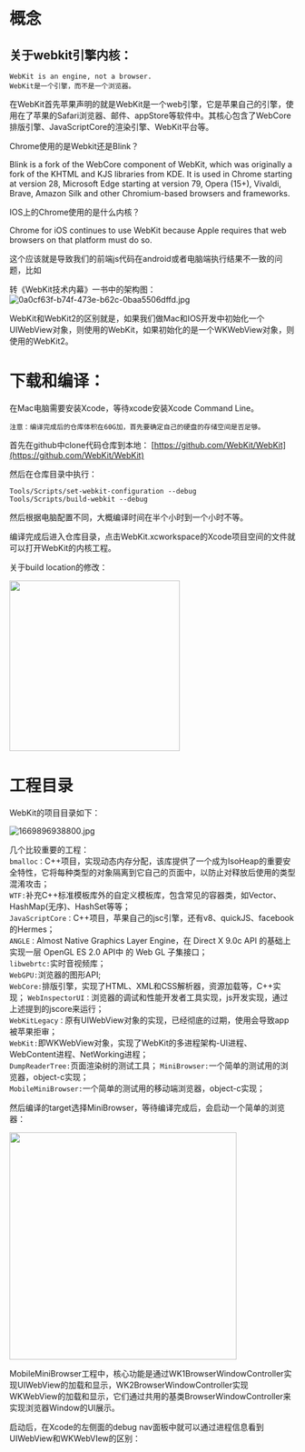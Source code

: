 <!--
 * @Author: cdtangchao
 * @Desc: 添加注释
 * @Date: 2022-12-05 10:57:02
 * @LastEditors: cdtangchao
 * @LastEditTime: 2022-12-05 10:58:19
-->
# 概念
## 关于webkit引擎内核：
```
WebKit is an engine, not a browser.
WebKit是一个引擎，而不是一个浏览器。
```
在WebKit首先苹果声明的就是WebKit是一个web引擎，它是苹果自己的引擎，使用在了苹果的Safari浏览器、邮件、appStore等软件中。其核心包含了WebCore排版引擎、JavaScriptCore的渲染引擎、WebKit平台等。

Chrome使用的是Webkit还是Blink？

Blink is a fork of the WebCore component of WebKit, which was originally a fork of the KHTML and KJS libraries from KDE. It is used in Chrome starting at version 28, Microsoft Edge starting at version 79, Opera (15+), Vivaldi, Brave, Amazon Silk and other Chromium-based browsers and frameworks.

IOS上的Chrome使用的是什么内核？

Chrome for iOS continues to use WebKit because Apple requires that web browsers on that platform must do so.

这个应该就是导致我们的前端js代码在android或者电脑端执行结果不一致的问题，比如

转《WebKit技术内幕》一书中的架构图：
![0a0cf63f-b74f-473e-b62c-0baa5506dffd.jpg](https://p6-juejin.byteimg.com/tos-cn-i-k3u1fbpfcp/afd9e4ce8d8244c9bff365fb72b19f3f~tplv-k3u1fbpfcp-watermark.image?)

WebKit和WebKit2的区别就是，如果我们做Mac和IOS开发中初始化一个UIWebView对象，则使用的WebKit，如果初始化的是一个WKWebView对象，则使用的WebKit2。

# 下载和编译：

在Mac电脑需要安装Xcode，等待xcode安装Xcode Command Line。

`注意：编译完成后的仓库体积在60G加，首先要确定自己的硬盘的存储空间是否足够。`

首先在github中clone代码仓库到本地：
[https://github.com/WebKit/WebKit](https://github.com/WebKit/WebKit)

然后在仓库目录中执行：
```
Tools/Scripts/set-webkit-configuration --debug
Tools/Scripts/build-webkit --debug
```
然后根据电脑配置不同，大概编译时间在半个小时到一个小时不等。

编译完成后进入仓库目录，点击WebKit.xcworkspace的Xcode项目空间的文件就可以打开WebKit的内核工程。

关于build location的修改：

<image src="https://p1-juejin.byteimg.com/tos-cn-i-k3u1fbpfcp/32310fcc3a67484182ee8e4769b80506~tplv-k3u1fbpfcp-watermark.image" width="300"/>


# 工程目录

WebKit的项目目录如下：

![1669896938800.jpg](https://p6-juejin.byteimg.com/tos-cn-i-k3u1fbpfcp/45ccd642f8724a6fa926b6a337eb1f1c~tplv-k3u1fbpfcp-watermark.image?)

几个比较重要的工程：  
`bmalloc：`C++项目，实现动态内存分配，该库提供了一个成为IsoHeap的重要安全特性，它将每种类型的对象隔离到它自己的页面中，以防止对释放后使用的类型混淆攻击；   
`WTF:`补充C++标准模板库外的自定义模板库，包含常见的容器类，如Vector、HashMap(无序)、HashSet等等；  
`JavaScriptCore：`C++项目，苹果自己的jsc引擎，还有v8、quickJS、facebook的Hermes；  
`ANGLE：`Almost Native Graphics Layer Engine，在 Direct X 9.0c API 的基础上实现一层 OpenGL ES 2.0 API中 的 Web GL 子集接口；  
`libwebrtc:`实时音视频库；  
`WebGPU:`浏览器的图形API;  
`WebCore:`排版引擎，实现了HTML、XML和CSS解析器，资源加载等，C++实现；
`WebInspectorUI：`浏览器的调试和性能开发者工具实现，js开发实现，通过上述提到的jscore来运行；  
`WebKitLegacy：`原有UIWebView对象的实现，已经彻底的过期，使用会导致app被苹果拒审；  
`WebKit:`即WKWebView对象，实现了WebKit的多进程架构-UI进程、WebContent进程、NetWorking进程；  
`DumpReaderTree:`页面渲染树的测试工具；
`MiniBrowser:`一个简单的测试用的浏览器，object-c实现；  
`MobileMiniBrowser:`一个简单的测试用的移动端浏览器，object-c实现； 

然后编译的target选择MiniBrowser，等待编译完成后，会启动一个简单的浏览器：

<image src="https://p9-juejin.byteimg.com/tos-cn-i-k3u1fbpfcp/2d8a9676ef424ec5861c835bf8446661~tplv-k3u1fbpfcp-watermark.image?" width="400"/>

MobileMiniBrowser工程中，核心功能是通过WK1BrowserWindowController实现UIWebView的加载和显示，WK2BrowserWindowController实现WKWebView的加载和显示，它们通过共用的基类BrowserWindowController来实现浏览器Window的UI展示。

启动后，在Xcode的左侧面的debug nav面板中就可以通过进程信息看到UIWebView和WKWebVIew的区别：



<!-- 参考：https://chromium.googlesource.com/external/github.com/WebKit/webkit/+/refs/tags/Safari-612.1.10.1/Introduction.md-->








